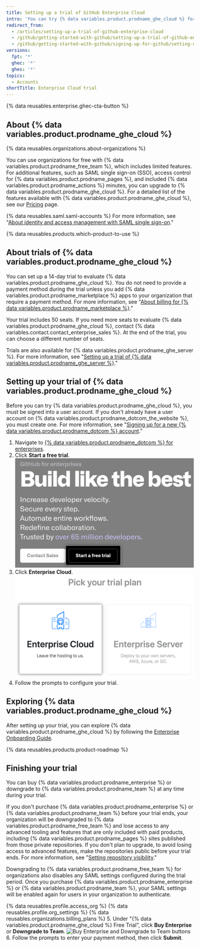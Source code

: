 ```yaml
--- 
title: Setting up a trial of GitHub Enterprise Cloud
intro: 'You can try {% data variables.product.prodname_ghe_cloud %} for free.'
redirect_from:
  - /articles/setting-up-a-trial-of-github-enterprise-cloud
  - /github/getting-started-with-github/setting-up-a-trial-of-github-enterprise-cloud
  - /github/getting-started-with-github/signing-up-for-github/setting-up-a-trial-of-github-enterprise-cloud
versions:
  fpt: '*'
  ghec: '*'
  ghes: '*'
topics:
  - Accounts
shortTitle: Enterprise Cloud trial
---
```


{% data reusables.enterprise.ghec-cta-button %}


## About {% data variables.product.prodname_ghe_cloud %}

{% data reusables.organizations.about-organizations %}

You can use organizations for free with {% data variables.product.prodname_free_team %}, which includes limited features. For additional features, such as SAML single sign-on (SSO), access control for {% data variables.product.prodname_pages %}, and included {% data variables.product.prodname_actions %} minutes, you can upgrade to {% data variables.product.prodname_ghe_cloud %}. For a detailed list of the features available with {% data variables.product.prodname_ghe_cloud %}, see our [Pricing](https://github.com/pricing) page.

{% data reusables.saml.saml-accounts %} For more information, see "<a href="/organizations/managing-saml-single-sign-on-for-your-organization/about-identity-and-access-management-with-saml-single-sign-on" class="dotcom-only">About identity and access management with SAML single sign-on</a>."

{% data reusables.products.which-product-to-use %}

## About trials of {% data variables.product.prodname_ghe_cloud %}

You can set up a 14-day trial to evaluate {% data variables.product.prodname_ghe_cloud %}. You do not need to provide a payment method during the trial unless you add {% data variables.product.prodname_marketplace %} apps to your organization that require a payment method. For more information, see "<a href="/articles/about-billing-for-github-marketplace/" class="dotcom-only">About billing for {% data variables.product.prodname_marketplace %}</a>."

Your trial includes 50 seats. If you need more seats to evaluate {% data variables.product.prodname_ghe_cloud %}, contact {% data variables.contact.contact_enterprise_sales %}. At the end of the trial, you can choose a different number of seats.

Trials are also available for {% data variables.product.prodname_ghe_server %}. For more information, see "[Setting up a trial of {% data variables.product.prodname_ghe_server %}](/articles/setting-up-a-trial-of-github-enterprise-server)."

## Setting up your trial of {% data variables.product.prodname_ghe_cloud %}

Before you can try {% data variables.product.prodname_ghe_cloud %}, you must be signed into a user account. If you don't already have a user account on {% data variables.product.prodname_dotcom_the_website %}, you must create one. For more information, see "<a href="/articles/signing-up-for-a-new-github-account" class="dotcom-only">Signing up for a new {% data variables.product.prodname_dotcom %} account</a>."

1. Navigate to [{% data variables.product.prodname_dotcom %} for enterprises](https://github.com/enterprise).
1. Click **Start a free trial**.
   !["Start a free trial" button](/assets/images/help/organizations/start-a-free-trial-button.png)
1. Click **Enterprise Cloud**.
   !["Enterprise Cloud" button](/assets/images/help/organizations/enterprise-cloud-trial-option.png)
1. Follow the prompts to configure your trial.

## Exploring {% data variables.product.prodname_ghe_cloud %}

After setting up your trial, you can explore {% data variables.product.prodname_ghe_cloud %} by following the [Enterprise Onboarding Guide](https://resources.github.com/enterprise-onboarding/).

{% data reusables.products.product-roadmap %}

## Finishing your trial

You can buy {% data variables.product.prodname_enterprise %} or downgrade to {% data variables.product.prodname_team %} at any time during your trial.

If you don't purchase {% data variables.product.prodname_enterprise %} or {% data variables.product.prodname_team %} before your trial ends, your organization will be downgraded to {% data variables.product.prodname_free_team %} and lose access to any advanced tooling and features that are only included with paid products, including {% data variables.product.prodname_pages %} sites published from those private repositories. If you don't plan to upgrade, to avoid losing access to advanced features, make the repositories public before your trial ends. For more information, see "[Setting repository visibility](/articles/setting-repository-visibility)."

Downgrading to {% data variables.product.prodname_free_team %} for organizations also disables any SAML settings configured during the trial period. Once you purchase {% data variables.product.prodname_enterprise %} or {% data variables.product.prodname_team %}, your SAML settings will be enabled again for users in your organization to authenticate.

{% data reusables.profile.access_org %}
{% data reusables.profile.org_settings %}
{% data reusables.organizations.billing_plans %}
5. Under "{% data variables.product.prodname_ghe_cloud %} Free Trial", click **Buy Enterprise** or **Downgrade to Team**.
  ![Buy Enterprise and Downgrade to Team buttons](/assets/images/help/organizations/finish-trial-buttons.png)
6. Follow the prompts to enter your payment method, then click **Submit**.
